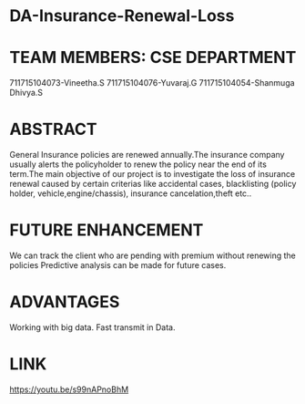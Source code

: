 # DA-Insurance-Renewal-Loss

# TEAM MEMBERS: CSE DEPARTMENT

711715104073-Vineetha.S
711715104076-Yuvaraj.G
711715104054-Shanmuga Dhivya.S

# ABSTRACT

General Insurance policies are renewed annually.The insurance company usually alerts the policyholder to renew the policy near the end of its term.The main objective of our  project is to investigate the loss of insurance renewal caused by certain criterias like accidental cases, blacklisting (policy holder, vehicle,engine/chassis), insurance cancelation,theft etc..

# FUTURE ENHANCEMENT
We can track the client who are pending with premium without renewing the policies
Predictive analysis can be made for future cases.

# ADVANTAGES
Working with big data.
Fast transmit in Data.

# LINK
https://youtu.be/s99nAPnoBhM
